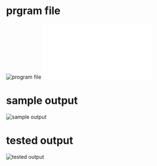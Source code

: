 # prgram file
![program file](ROUNDROBIN_code_572.jpeg)
![prgram file](ROUNDROBINFILE.C)

# sample output
![sample output](ROUNDROBIN_IO_572.jpeg)

# tested output
![tested output](ROUNDROBIN_EO_572.jpeg)
